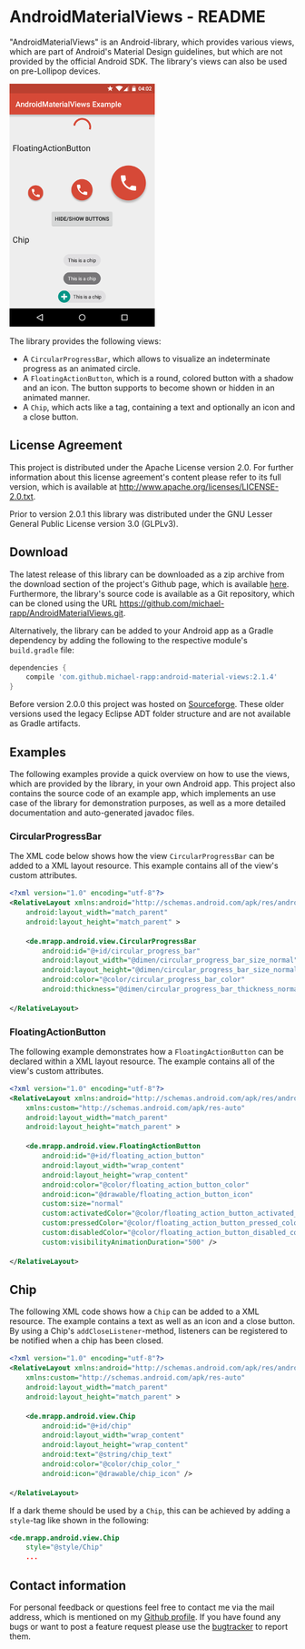 # AndroidMaterialViews - README

"AndroidMaterialViews" is an Android-library, which provides various views, which are part of Android's Material Design guidelines, but which are not provided by the official Android SDK. The library's views can also be used on pre-Lollipop devices.

![](doc/images/example.png)

The library provides the following views:

- A `CircularProgressBar`, which allows to visualize an indeterminate progress as an animated circle.
- A `FloatingActionButton`, which is a round, colored button with a shadow and an icon. The button supports to become shown or hidden in an animated manner.
- A `Chip`, which acts like a tag, containing a text and optionally an icon and a close button.

## License Agreement

This project is distributed under the Apache License version 2.0. For further information about this license agreement's content please refer to its full version, which is available at http://www.apache.org/licenses/LICENSE-2.0.txt.

Prior to version 2.0.1 this library was distributed under the GNU Lesser General Public License version 3.0 (GLPLv3).

## Download

The latest release of this library can be downloaded as a zip archive from the download section of the project's Github page, which is available [here](https://github.com/michael-rapp/AndroidMaterialViews/releases). Furthermore, the library's source code is available as a Git repository, which can be cloned using the URL https://github.com/michael-rapp/AndroidMaterialViews.git.

Alternatively, the library can be added to your Android app as a Gradle dependency by adding the following to the respective module's `build.gradle` file:

```groovy
dependencies {
    compile 'com.github.michael-rapp:android-material-views:2.1.4'
}
```

Before version 2.0.0 this project was hosted on [Sourceforge](https://sourceforge.net/projects/androidmaterialviews). These older versions used the legacy Eclipse ADT folder structure and are not available as Gradle artifacts.

## Examples

The following examples provide a quick overview on how to use the views, which are provided by the library, in your own Android app. This project also contains the source code of an example app, which implements an use case of the library for demonstration purposes, as well as a more detailed documentation and auto-generated javadoc files.

### CircularProgressBar

The XML code below shows how the view `CircularProgressBar` can be added to a XML layout resource. This example contains all of the view's custom attributes.

```xml
<?xml version="1.0" encoding="utf-8"?> 
<RelativeLayout xmlns:android="http://schemas.android.com/apk/res/android" 
    android:layout_width="match_parent" 
    android:layout_height="match_parent" >

    <de.mrapp.android.view.CircularProgressBar 
        android:id="@+id/circular_progress_bar" 
        android:layout_width="@dimen/circular_progress_bar_size_normal" 
        android:layout_height="@dimen/circular_progress_bar_size_normal" 
        android:color="@color/circular_progress_bar_color" 
        android:thickness="@dimen/circular_progress_bar_thickness_normal" /> 

</RelativeLayout>
```

### FloatingActionButton

The following example demonstrates how a `FloatingActionButton` can be declared within a XML layout resource. The example contains all of the view's custom attributes.

```xml
<?xml version="1.0" encoding="utf-8"?> 
<RelativeLayout xmlns:android="http://schemas.android.com/apk/res/android" 
    xmlns:custom="http://schemas.android.com/apk/res-auto" 
    android:layout_width="match_parent" 
    android:layout_height="match_parent" >

    <de.mrapp.android.view.FloatingActionButton 
        android:id="@+id/floating_action_button" 
        android:layout_width="wrap_content" 
        android:layout_height="wrap_content" 
        android:color="@color/floating_action_button_color" 
        android:icon="@drawable/floating_action_button_icon" 
        custom:size="normal" 
        custom:activatedColor="@color/floating_action_button_activated_color" 
        custom:pressedColor="@color/floating_action_button_pressed_color" 
        custom:disabledColor="@color/floating_action_button_disabled_color" 
        custom:visibilityAnimationDuration="500" /> 

</RelativeLayout>
```

## Chip

The following XML code shows how a `Chip` can be added to a XML resource. The example contains a text as well as an icon and a close button. By using a Chip's `addCloseListener`-method, listeners can be registered to be notified when a chip has been closed.


```xml
<?xml version="1.0" encoding="utf-8"?> 
<RelativeLayout xmlns:android="http://schemas.android.com/apk/res/android" 
    xmlns:custom="http://schemas.android.com/apk/res-auto" 
    android:layout_width="match_parent" 
    android:layout_height="match_parent" >

    <de.mrapp.android.view.Chip 
        android:id="@+id/chip" 
        android:layout_width="wrap_content" 
        android:layout_height="wrap_content"
        android:text="@string/chip_text"
        android:color="@color/chip_color_" 
        android:icon="@drawable/chip_icon" /> 

</RelativeLayout>
```

If a dark theme should be used by a `Chip`, this can be achieved by adding a `style`-tag like shown in the following:

```xml
<de.mrapp.android.view.Chip 
    style="@style/Chip"
    ...
```

## Contact information

For personal feedback or questions feel free to contact me via the mail address, which is mentioned on my [Github profile](https://github.com/michael-rapp). If you have found any bugs or want to post a feature request please use the [bugtracker](https://github.com/michael-rapp/AndroidMaterialViews/issues) to report them.